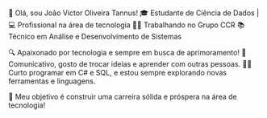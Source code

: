 👋 Olá, sou João Victor Oliveira Tannus!
🎓 Estudante de Ciência de Dados | 💻 Profissional na área de tecnologia
🧑‍💼 Trabalhando no Grupo CCR
📚 Técnico em Análise e Desenvolvimento de Sistemas

🔍 Apaixonado por tecnologia e sempre em busca de aprimoramento!
💬 Comunicativo, gosto de trocar ideias e aprender com outras pessoas.
👨‍💻 Curto programar em C# e SQL, e estou sempre explorando novas ferramentas e linguagens.

🎯 Meu objetivo é construir uma carreira sólida e próspera na área de tecnologia!
